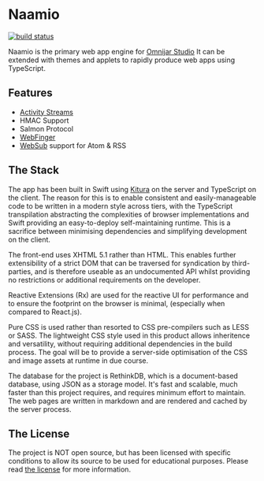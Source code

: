 # Naamio

[![build status](https://gitlab.com/OmnijarStudio/naamio/badges/master/build.svg)](https://gitlab.com/OmnijarStudio/naamio/commits/master)

Naamio is the primary web app engine for 
[Omnijar Studio](https://omnijar.studio "Omnijar Studio")
It can be extended with themes and applets to rapidly
produce web apps using TypeScript.

## Features

* [Activity Streams](http://activitystrea.ms/)
* HMAC Support
* Salmon Protocol
* [WebFinger](https://www.packetizer.com/ws/webfinger/)
* [WebSub](https://w3c.github.io/websub/) support for Atom & RSS

## The Stack

The app has been built in Swift using [Kitura](https://github.com/IBM-Swift/Kitura)
on the server and TypeScript on the client. The reason for this is to
enable consistent and easily-manageable code to be written
in a modern style across tiers, with the TypeScript 
transpilation abstracting the complexities of browser
implementations and Swift providing an easy-to-deploy 
self-maintaining runtime. This is a sacrifice between 
minimising dependencies and simplifying development on
the client.

The front-end uses XHTML 5.1 rather than HTML. This enables
further extensibility of a strict DOM that can be traversed
for syndication by third-parties, and is therefore useable 
as an undocumented API whilst providing no restrictions
or additional requirements on the developer. 

Reactive Extensions (Rx) are used for the reactive UI for 
performance and to ensure the footprint on the browser
is minimal, (especially when compared to React.js).

Pure CSS is used rather than resorted to CSS pre-compilers 
such as LESS or SASS. The lightweight CSS style used in this 
product allows inheritence and versatility, without 
requiring additional dependencies in the build process.
The goal will be to provide a server-side optimisation
of the CSS and image assets at runtime in due course.

The database for the project is RethinkDB, which is a 
document-based database, using JSON as a storage model.
It's fast and scalable, much faster than this project
requires, and requires minimum effort to maintain.
The web pages are written in markdown and are rendered
and cached by the server process.

## The License

The project is NOT open source, but has been licensed with
specific conditions to allow its source to be used for 
educational purposes. Please read 
[the license](./LICENSE.md "the license") for more 
information.
